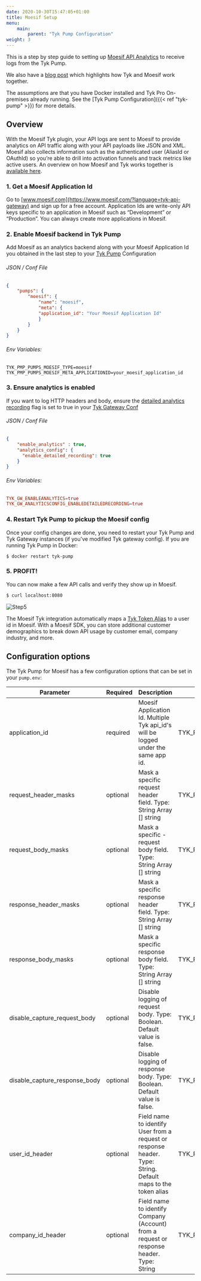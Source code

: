 ```yaml
---
date: 2020-10-30T15:47:05+01:00
title: Moesif Setup
menu:
    main:
        parent: "Tyk Pump Configuration"
weight: 3 
---
```


This is a step by step guide to setting up [Moesif API Analytics](https://www.moesif.com/solutions/track-api-program?language=tyk-api-gateway) to receive logs from the Tyk Pump.

We also have a [blog post](https://tyk.io/tyk-moesif-the-perfect-pairing/) which highlights how Tyk and Moesif work together.

The assumptions are that you have Docker installed and Tyk Pro On-premises already running.
See the [Tyk Pump Configuration]({{< ref "tyk-pump" >}}) for more details.


## Overview 
With the Moesif Tyk plugin, your API logs are sent to Moesif to provide analytics on API traffic along with your API payloads like JSON and XML. Moesif also collects information such as the authenticated user (AliasId or OAuthId) so you’re able to drill into activation funnels and track metrics like active users. An overview on how Moesif and Tyk works together is [available here](https://tyk.io/tyk-moesif-the-perfect-pairing/).

### 1. Get a Moesif Application Id

Go to [www.moesif.com](https://www.moesif.com/?language=tyk-api-gateway) and sign up for a free account. 
Application Ids are write-only API keys specific to an application in Moesif such as “Development” or “Production”. You can always create more applications in Moesif. 

### 2. Enable Moesif backend in Tyk Pump

Add Moesif as an analytics backend along with your Moesif Application Id you obtained in the last step to your [Tyk Pump](https://github.com/TykTechnologies/tyk-pump) Configuration

###### JSON / Conf File
```json
{
    "pumps": {
        "moesif": {
            "name": "moesif",
            "meta": {
            "application_id": "Your Moesif Application Id"
            }
        }
    }
}
```

###### Env Variables:
```
TYK_PMP_PUMPS_MOESIF_TYPE=moesif
TYK_PMP_PUMPS_MOESIF_META_APPLICATIONID=your_moesif_application_id
```

### 3. Ensure analytics is enabled
If you want to log HTTP headers and body, ensure the [detailed analytics recording](https://tyk.io/docs/analytics-and-reporting/useful-debug-modes/) flag is set to true in your [Tyk Gateway Conf](https://tyk.io/docs/tyk-oss-gateway/configuration/)

###### JSON / Conf File

```json
{
    "enable_analytics" : true,
    "analytics_config": {
      "enable_detailed_recording": true
    }
}
```

###### Env Variables:
```conf
TYK_GW_ENABLEANALYTICS=true
TYK_GW_ANALYTICSCONFIG_ENABLEDETAILEDRECORDING=true
```

### 4. Restart Tyk Pump to pickup the Moesif config

Once your config changes are done, you need to restart your Tyk Pump and Tyk Gateway instances (if you've modified Tyk gateway config). 
If you are running Tyk Pump in Docker:

`$ docker restart tyk-pump`

### 5. PROFIT!

You can now make a few API calls and verify they show up in Moesif.

```bash
$ curl localhost:8080
```
![Step5](img/pump/moesif_step5.png)

The Moesif Tyk integration automatically maps a [Tyk Token Alias](https://tyk.io/simpler-usage-tracking-token-aliases-tyk-cloud/) to a user id in Moesif. With a Moesif SDK, you can store additional customer demographics to break down API usage by customer email, company industry, and more.

## Configuration options

The Tyk Pump for Moesif has a few configuration options that can be set in your `pump.env`:

|Parameter|Required|Description|Environment Variable|
|---------|---------|-----------|-----------|
|application_id|required|Moesif Application Id. Multiple Tyk api_id's will be logged under the same app id.|TYK_PMP_PUMPS_MOESIF_META_APPLICATIONID|
|request_header_masks|optional|Mask a specific request header field. Type: String Array [] string|TYK_PMP_PUMPS_MOESIF_META_REQUESTHEADERMASKS|
|request_body_masks|optional|Mask a specific - request body field. Type: String Array [] string| TYK_PMP_PUMPS_MOESIF_META_REQUESTBODYMASKS |
|response_header_masks|optional|Mask a specific response header field. Type: String Array [] string|TYK_PMP_PUMPS_MOESIF_META_RESPONSEHEADERMASKS|
|response_body_masks|optional|Mask a specific response body field. Type: String Array [] string|TYK_PMP_PUMPS_MOESIF_META_RESPONSEBODYMASKS|
|disable_capture_request_body|optional|Disable logging of request body. Type: Boolean. Default value is false.|TYK_PMP_PUMPS_MOESIF_META_DISABLECAPTUREREQUESTBODY|
|disable_capture_response_body|optional|Disable logging of response body. Type: Boolean. Default value is false.|TYK_PMP_PUMPS_MOESIF_META_DISABLECAPTURERESPONSEBODY|
|user_id_header|optional|Field name to identify User from a request or response header. Type: String. Default maps to the token alias|TYK_PMP_PUMPS_MOESIF_META_USERIDHEADER|
|company_id_header|optional|Field name to identify Company (Account) from a request or response header. Type: String|TYK_PMP_PUMPS_MOESIF_META_COMPANYIDHEADER|


